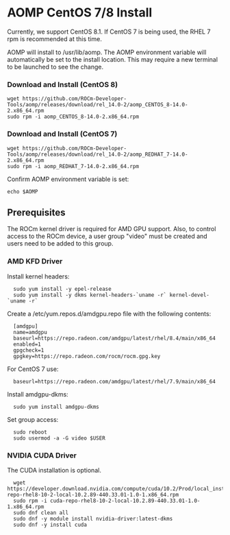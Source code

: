 # AOMP CentOS 7/8 Install
Currently, we support CentOS 8.1. If CentOS 7 is being used, the RHEL 7 rpm is recommended at this time.

AOMP will install to /usr/lib/aomp. The AOMP environment variable will automatically be set to the install location. This may require a new terminal to be launched to see the change.<br>

### Download and Install (CentOS 8)
```
wget https://github.com/ROCm-Developer-Tools/aomp/releases/download/rel_14.0-2/aomp_CENTOS_8-14.0-2.x86_64.rpm
sudo rpm -i aomp_CENTOS_8-14.0-2.x86_64.rpm
```
### Download and Install (CentOS 7)
```
wget https://github.com/ROCm-Developer-Tools/aomp/releases/download/rel_14.0-2/aomp_REDHAT_7-14.0-2.x86_64.rpm
sudo rpm -i aomp_REDHAT_7-14.0-2.x86_64.rpm
```
Confirm AOMP environment variable is set:
```
echo $AOMP
```

## Prerequisites
The ROCm kernel driver is required for AMD GPU support.
Also, to control access to the ROCm device, a user group "video" must be created and users need to be added to this group.

### AMD KFD Driver
Install kernel headers:
```
  sudo yum install -y epel-release
  sudo yum install -y dkms kernel-headers-`uname -r` kernel-devel-`uname -r`
```
Create a /etc/yum.repos.d/amdgpu.repo file with the following contents:
```
  [amdgpu]
  name=amdgpu
  baseurl=https://repo.radeon.com/amdgpu/latest/rhel/8.4/main/x86_64
  enabled=1
  gpgcheck=1
  gpgkey=https://repo.radeon.com/rocm/rocm.gpg.key
```
For CentOS 7 use:
```
  baseurl=https://repo.radeon.com/amdgpu/latest/rhel/7.9/main/x86_64
```

Install amdgpu-dkms:
```
  sudo yum install amdgpu-dkms
```
Set group access:
```
  sudo reboot
  sudo usermod -a -G video $USER
```
### NVIDIA CUDA Driver
The CUDA installation is optional.
```
  wget https://developer.download.nvidia.com/compute/cuda/10.2/Prod/local_installers/cuda-repo-rhel8-10-2-local-10.2.89-440.33.01-1.0-1.x86_64.rpm
  sudo rpm -i cuda-repo-rhel8-10-2-local-10.2.89-440.33.01-1.0-1.x86_64.rpm
  sudo dnf clean all
  sudo dnf -y module install nvidia-driver:latest-dkms
  sudo dnf -y install cuda
```
